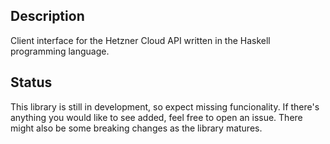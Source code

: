 ## Description

Client interface for the Hetzner Cloud API written in the Haskell programming language.

## Status

This library is still in development, so expect missing funcionality.
If there's anything you would like to see added, feel free to open an issue.
There might also be some breaking changes as the library matures.
